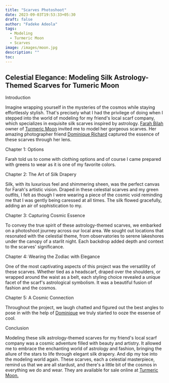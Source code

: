 ```yaml
---
title: "Scarves Photoshoot"
date: 2023-09-03T19:53:33+05:30
draft: false
author: "Fadeke Adeola"
tags:
  - Modeling
  - Turmeric Moon
  - Scarves
image: /images/moon.jpg
description: ""
toc: 
---
```

## Celestial Elegance: Modeling Silk Astrology-Themed Scarves for Tumeric Moon

Introduction

Imagine wrapping yourself in the mysteries of the cosmos while staying effortlessly stylish. That's precisely what I had the privilege of doing when I stepped into the world of modeling for my friend's local scarf company, which specializes in exquisite silk scarves inspired by astrology. [Farah Bilah](https://www.farahbillah.com/) owner of [Turmeric Moon](https://www.turmericmoon.com/) invited me to model her gorgeous scarves. Her amazing photographer friend [Dominique Richard](https://www.instagram.com/dmnqphoto/) captured the essence of these scarves through her lens. 


Chapter 1: Options

Farah told us to come with clothing options and of course I came prepared with greens to wear as it is one of my favorite colors.   

Chapter 2: The Art of Silk Drapery

Silk, with its luxurious feel and shimmering sheen, was the perfect canvas for Farah's artistic vision. Draped in these celestial scarves and my green outfits, I felt as though I were wearing a piece of the cosmic void reminding me that I was gently being caressed at all times. The silk flowed gracefully, adding an air of sophistication to my.

Chapter 3: Capturing Cosmic Essence

To convey the true spirit of these astrology-themed scarves, we embarked on a photoshoot journey across our local area. We sought out locations that resonated with the celestial theme, from observatories to serene lakeshores under the canopy of a starlit night. Each backdrop added depth and context to the scarves' significance.

Chapter 4: Wearing the Zodiac with Elegance

One of the most captivating aspects of this project was the versatility of these scarves. Whether tied as a headscarf, draped over the shoulders, or wrapped around the waist as a belt, each styling choice revealed a unique facet of the scarf's astrological symbolism. It was a beautiful fusion of fashion and the cosmos.

Chapter 5: A Cosmic Connection

Throughout the project, we laugh chatted and figured out the best angles to pose in with the help of [Dominique](https://www.instagram.com/dmnqphoto/) we truly started to ooze the essense of cool. 

Conclusion

Modeling these silk astrology-themed scarves for my friend's local scarf company was a cosmic adventure filled with beauty and artistry. It allowed me to embrace the enchanting world of astrology and fashion, bringing the allure of the stars to life through elegant silk drapery. And dip my toe into the modeling world again. These scarves, each a celestial masterpiece, remind us that we are all stardust, and there's a little bit of the cosmos in everything we do and wear. They are available for sale online at [Turmeric Moon.](https://www.turmericmoon.com/)


```
